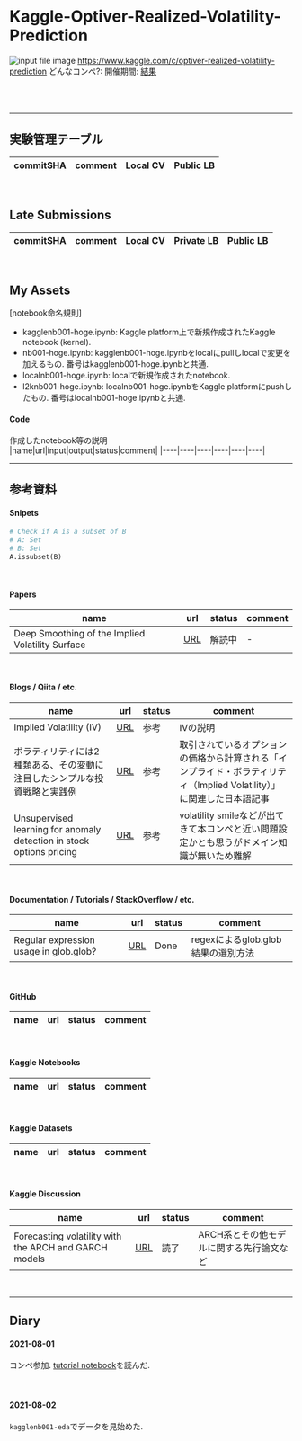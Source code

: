 # Kaggle-Optiver-Realized-Volatility-Prediction
![input file image]()
https://www.kaggle.com/c/optiver-realized-volatility-prediction
どんなコンペ?: 
開催期間: 
[結果]()  
<br>
<br>
<br>
***
## 実験管理テーブル
|commitSHA|comment|Local CV|Public LB|
|----|----|----|----|
<br>

## Late Submissions
|commitSHA|comment|Local CV|Private LB|Public LB|
|----|----|----|----|----|
<br>


## My Assets
[notebook命名規則]  
- kagglenb001-hoge.ipynb: Kaggle platform上で新規作成されたKaggle notebook (kernel).
- nb001-hoge.ipynb: kagglenb001-hoge.ipynbをlocalにpullしlocalで変更を加えるもの. 番号はkagglenb001-hoge.ipynbと共通.
- localnb001-hoge.ipynb: localで新規作成されたnotebook. 
- l2knb001-hoge.ipynb: localnb001-hoge.ipynbをKaggle platformにpushしたもの. 番号はlocalnb001-hoge.ipynbと共通.

#### Code
作成したnotebook等の説明  
|name|url|input|output|status|comment|
|----|----|----|----|----|----|
<br>





***
## 参考資料
#### Snipets
```Python
# Check if A is a subset of B
# A: Set
# B: Set
A.issubset(B)
```
<br>


#### Papers
|name|url|status|comment|
|----|----|----|----|
|Deep Smoothing of the Implied Volatility Surface|[URL](https://arxiv.org/abs/1906.05065)|解読中|-|
<br>


#### Blogs / Qiita / etc.
|name|url|status|comment|
|----|----|----|----|
|Implied Volatility (IV)|[URL](https://www.investopedia.com/terms/i/iv.asp)|参考|IVの説明|
|ボラティリティには2種類ある、その変動に注目したシンプルな投資戦略と実践例|[URL](https://moneyzine.jp/article/detail/215873)|参考|取引されているオプションの価格から計算される「インプライド・ボラティリティ（Implied Volatility）」に関連した日本語記事|
|Unsupervised learning for anomaly detection in stock options pricing|[URL](https://towardsdatascience.com/unsupervised-learning-for-anomaly-detection-in-stock-options-pricing-e599728958c7)|参考|volatility smileなどが出てきて本コンペと近い問題設定かとも思うがドメイン知識が無いため難解|
<br>


#### Documentation / Tutorials / StackOverflow / etc.
|name|url|status|comment|
|----|----|----|----|
|Regular expression usage in glob.glob?|[URL](https://stackoverflow.com/questions/13031989/regular-expression-usage-in-glob-glob)|Done|regexによるglob.glob結果の選別方法|
<br>


#### GitHub
|name|url|status|comment|
|----|----|----|----|
<br>


#### Kaggle Notebooks
|name|url|status|comment|
|----|----|----|----|
<br>


#### Kaggle Datasets
|name|url|status|comment|
|----|----|----|----|
<br>

#### Kaggle Discussion
|name|url|status|comment|
|----|----|----|----|
|Forecasting volatility with the ARCH and GARCH models|[URL](https://www.kaggle.com/c/optiver-realized-volatility-prediction/discussion/250998)|読了|ARCH系とその他モデルに関する先行論文など|
<br>



***
## Diary

#### 2021-08-01  
コンペ参加. [tutorial notebook](https://www.kaggle.com/jiashenliu/introduction-to-financial-concepts-and-data?scriptVersionId=67183666#Competition-data)を読んだ.
<br>
<br>
<br>

#### 2021-08-02
`kagglenb001-eda`でデータを見始めた.<br>
<br>
<br>
<br>









